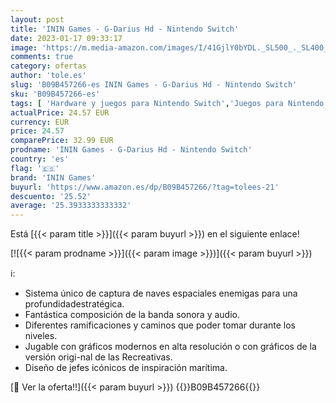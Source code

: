 ```yaml
---
layout: post
title: 'ININ Games - G-Darius Hd - Nintendo Switch'
date: 2023-01-17 09:33:17
image: 'https://m.media-amazon.com/images/I/41GjlY0bYDL._SL500_._SL400_.jpg'
comments: true
category: ofertas
author: 'tole.es'
slug: 'B09B457266-es ININ Games - G-Darius Hd - Nintendo Switch'
sku: 'B09B457266-es'
tags: [ 'Hardware y juegos para Nintendo Switch','Juegos para Nintendo Switch','Juguetes','Juguetes electrónicos','Juguetes y juegos','Videojuegos','Videojuegos para niños','inin games','nintendo','🇪🇸', ]
actualPrice: 24.57 EUR
currency: EUR
price: 24.57
comparePrice: 32.99 EUR
prodname: 'ININ Games - G-Darius Hd - Nintendo Switch'
country: 'es'
flag: '🇪🇸'
brand: 'ININ Games'
buyurl: 'https://www.amazon.es/dp/B09B457266/?tag=tolees-21'
descuento: '25.52'
average: '25.3933333333332'
---
```


Está [{{< param title >}}]({{< param buyurl >}}) en el siguiente enlace!

[![{{< param prodname >}}]({{< param image >}})]({{< param buyurl >}})

ℹ️:

- Sistema único de captura de naves espaciales enemigas para una profundidadestratégica.
- Fantástica composición de la banda sonora y audio.
- Diferentes ramificaciones y caminos que poder tomar durante los niveles.
- Jugable con gráficos modernos en alta resolución o con gráficos de la versión origi-nal de las Recreativas.
- Diseño de jefes icónicos de inspiración marítima.

[🛒 Ver la oferta!!]({{< param buyurl >}})
{{<world>}}B09B457266{{</world>}}

